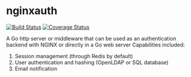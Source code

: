# nginxauth
[![Build Status](https://travis-ci.org/EndFirstCorp/nginxauth.svg?branch=master)](https://travis-ci.org/EndFirstCorp/nginxauth) [![Coverage Status](https://coveralls.io/repos/github/EndFirstCorp/nginxauth/badge.svg?branch=master)](https://coveralls.io/github/EndFirstCorp/nginxauth?branch=master)

A Go http server or middleware that can be used as an authentication backend with NGINX or directly in a Go web server
Capabilities included:
1. Session management (through Redis by default)
2. User authentication and hashing (OpenLDAP or SQL database)
3. Email notification